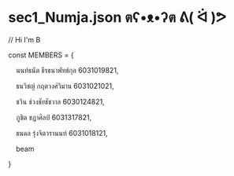 # sec1_Numja.json ตʕ•ᴥ•ʔต ᕕ( ᐛ )ᕗ
// Hi I'm B
 
const MEMBERS = {
 
&nbsp;&nbsp;&nbsp;&nbsp;นนท์ธนัต ธีรธนาพัทธ์กุล 6031019821, 
 
&nbsp;&nbsp;&nbsp;&nbsp;ธนวิชญ์ กฤตวงศ์วิมาน 6031021021, 
 
&nbsp;&nbsp;&nbsp;&nbsp;ชวิน ช่วงชัยชัชวาล 6030124821, 
 
&nbsp;&nbsp;&nbsp;&nbsp;ภูชิต ชฎาศิลป์ 6031317821, 
 
&nbsp;&nbsp;&nbsp;&nbsp;ธนดล รุ่งจิตวรานนท์	6031018121,
 
&nbsp;&nbsp;&nbsp;&nbsp;beam
 
}
